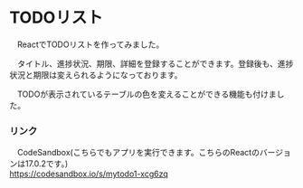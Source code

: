 # TODOリスト

　ReactでTODOリストを作ってみました。

　タイトル、進捗状況、期限、詳細を登録することができます。登録後も、進捗状況と期限は変えられるようになっております。  

　TODOが表示されているテーブルの色を変えることができる機能も付けました。
 
### リンク

　CodeSandbox(こちらでもアプリを実行できます。こちらのReactのバージョンは17.0.2です。)  
  https://codesandbox.io/s/mytodo1-xcg6zq
